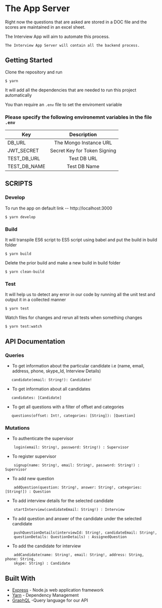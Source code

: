 # The App Server
Right now the questions that are asked are stored in a DOC file and the scores are maintained in an excel sheet. 

The Interview App will aim to automate this process.

```
The Interview App Server will contain all the backend process.
```
## Getting Started
Clone the repository and run 
```
$ yarn
```
It will add all the dependencies that are needed to run this project automatically 

You than require an `.env` file to set the enviroment variable
### Please specify the following environemnt variables in the file `.env`

| Key          | Description                                 |
| ------------ | :-----------------------------------------: |
| DB_URL       | The Mongo Instance URL                      |
| JWT_SECRET   | Secret Key for Token Signing                |
| TEST_DB_URL  | Test DB URL                                 |
| TEST_DB_NAME | Test DB Name                                |


## SCRIPTS
### Develop
To run the app on default link -- http://localhost:3000
```
$ yarn develop
```
### Build
It will transpile ES6 script to ES5 script using babel and put the build in build folder
```
$ yarn build
```
 Delete the prior build and make a new build in build folder
```
$ yarn clean-build
```
### Test
It will help us to detect any error in our code by running all the unit test and output it in a collected manner
```
$ yarn test
```
 Watch files for changes and rerun all tests when something changes
```
$ yarn test:watch
```
## API Documentation 
### Queries
* To get information about the particular candidate i.e (name, email, address, phone, skype_Id, Interview Details)
 ```
    candidate(email: String!): Candidate!
 ```
* To get information about all candidates
 ```
    candidates: [Candidate]
 ```
* To get all questions with a filter of offset and categories 
 ```
    questions(offset: Int!, categories: [String]): [Question]
 ```
### Mutations
* To authenticate the supervisor 
```
    login(email: String!, password: String!) : Supervisor
```
* To register supervisor 
```   
    signup(name: String!, email: String!, password: String!) : Supervisor
```
* To add new question
```   
    addQuestion(question: String!, answer: String!, categories: [String!]) : Question
```
* To add interview details for the selected candidate 
```   
    startInterview(candidateEmail: String!) : Interview
```
* To add question and answer of the candidate under the selected candidate
```   
    pushQuestionDetails(interviewId: String!, candidateEmail: String!,    
    questionDetails: QuestionDetails) : AssignedQuestion
```
* To add the candidate for interview
```   
    addCandidate(name: String!, email: String!, address: String, phone: String,    
    skype: String) : Candidate
```
## Built With

* [Express](https://expressjs.com/) - Node.js web application framework
* [Yarn](https://yarnpkg.com) - Dependency Management
* [GraphQL](https://http://graphql.org) -Query language for our API

